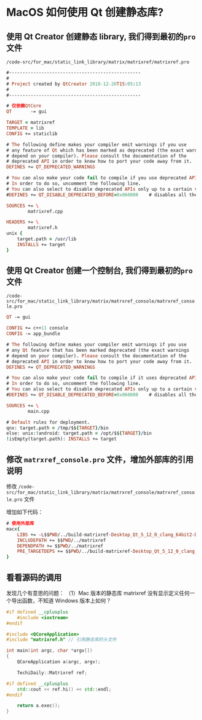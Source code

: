 # MacOS 如何使用 Qt 创建静态库?

## 使用 Qt Creator 创建静态 library, 我们得到最初的`pro`文件

`/code-src/for_mac/static_link_library/matrix/matrixref/matrixref.pro`

```qt.pro
#-------------------------------------------------
#
# Project created by QtCreator 2018-12-26T15:05:13
#
#-------------------------------------------------

# 仅依赖QtCore
QT       -= gui

TARGET = matrixref
TEMPLATE = lib
CONFIG += staticlib

# The following define makes your compiler emit warnings if you use
# any feature of Qt which has been marked as deprecated (the exact warnings
# depend on your compiler). Please consult the documentation of the
# deprecated API in order to know how to port your code away from it.
DEFINES += QT_DEPRECATED_WARNINGS

# You can also make your code fail to compile if you use deprecated APIs.
# In order to do so, uncomment the following line.
# You can also select to disable deprecated APIs only up to a certain version of Qt.
#DEFINES += QT_DISABLE_DEPRECATED_BEFORE=0x060000    # disables all the APIs deprecated before Qt 6.0.0

SOURCES += \
        matrixref.cpp

HEADERS += \
        matrixref.h
unix {
    target.path = /usr/lib
    INSTALLS += target
}

```

## 使用 Qt Creator 创建一个控制台, 我们得到最初的`pro`文件

`/code-src/for_mac/static_link_library/matrix/matrxref_console/matrxref_console.pro`

```pro
QT -= gui

CONFIG += c++11 console
CONFIG -= app_bundle

# The following define makes your compiler emit warnings if you use
# any Qt feature that has been marked deprecated (the exact warnings
# depend on your compiler). Please consult the documentation of the
# deprecated API in order to know how to port your code away from it.
DEFINES += QT_DEPRECATED_WARNINGS

# You can also make your code fail to compile if it uses deprecated APIs.
# In order to do so, uncomment the following line.
# You can also select to disable deprecated APIs only up to a certain version of Qt.
#DEFINES += QT_DISABLE_DEPRECATED_BEFORE=0x060000    # disables all the APIs deprecated before Qt 6.0.0

SOURCES += \
        main.cpp

# Default rules for deployment.
qnx: target.path = /tmp/$${TARGET}/bin
else: unix:!android: target.path = /opt/$${TARGET}/bin
!isEmpty(target.path): INSTALLS += target

```

## 修改 `matrxref_console.pro` 文件，增加外部库的引用说明

修改 `/code-src/for_mac/static_link_library/matrix/matrxref_console/matrxref_console.pro` 文件

增加如下代码：

```pro
# 使用外部库
macx{
    LIBS += -L$$PWD/../build-matrixref-Desktop_Qt_5_12_0_clang_64bit2-Debug/ -lmatrixref
    INCLUDEPATH += $$PWD/../matrixref
    DEPENDPATH += $$PWD/../matrixref
    PRE_TARGETDEPS += $$PWD/../build-matrixref-Desktop_Qt_5_12_0_clang_64bit2-Debug/libmatrixref.a
}
```

## 看看源码的调用

发现几个有意思的问题：
（1）Mac 版本的静态库 matrixref 没有显示定义任何一个导出函数，不知道 Windows 版本上如何？

```C++
#if defined __cplusplus
    #include <iostream>
#endif

#include <QCoreApplication>
#include "matrixref.h" // 引用静态库的头文件

int main(int argc, char *argv[])
{
    QCoreApplication a(argc, argv);

    TechiDaily::Matrixref ref;

#if defined __cplusplus
    std::cout << ref.hi() << std::endl;
#endif

    return a.exec();
}
```
